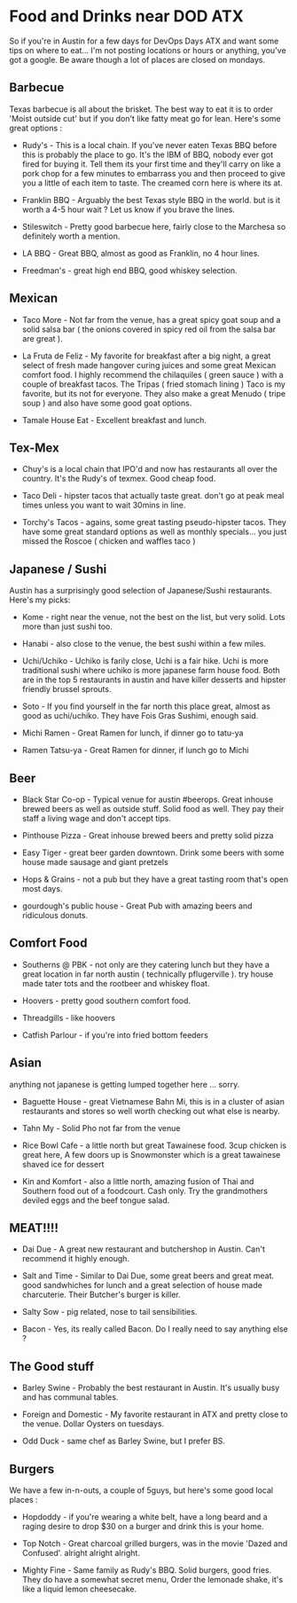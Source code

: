 Food and Drinks near DOD ATX
============================

So if you're in Austin for a few days for DevOps Days ATX and want some tips on where to eat...  I'm not posting locations or hours or anything,  you've got a google.   Be aware though a lot of places are closed on mondays.

Barbecue
--------

Texas barbecue is all about the brisket.  The best way to eat it is to order 'Moist outside cut' but if you don't like fatty meat go for lean.  Here's some great options :

* Rudy's -  This is a local chain.  If you've never eaten Texas BBQ before this is probably the place to go.  It's the IBM of BBQ,  nobody ever got fired for buying it.   Tell them its your first time and they'll carry on like a pork chop for a few minutes to embarrass you and then proceed to give you a little of each item to taste.   The creamed corn here is where its at.

* Franklin BBQ - Arguably the best Texas style BBQ in the world.  but is it worth a 4-5 hour wait ?  Let us know if you brave the lines.

* Stileswitch - Pretty good barbecue here,  fairly close to the Marchesa so definitely worth a mention.

* LA BBQ - Great BBQ,  almost as good as Franklin,  no 4 hour lines.

* Freedman's - great high end BBQ, good whiskey selection.

Mexican
-------

* Taco More - Not far from the venue,  has a great spicy goat soup and a solid salsa bar ( the onions covered in spicy red oil from the salsa bar are great ).

* La Fruta de Feliz - My favorite for breakfast after a big night,  a great select of fresh made hangover curing juices and some great Mexican comfort food.  I highly recommend the chilaquiles ( green sauce ) with a couple of breakfast tacos.  The Tripas ( fried stomach lining ) Taco is my favorite, but its not for everyone.  They also make a great Menudo ( tripe soup ) and also have some good goat options.

* Tamale House Eat - Excellent breakfast and lunch.

Tex-Mex
-------

* Chuy's is a local chain that IPO'd and now has restaurants all over the country.   It's the Rudy's of texmex.  Good cheap food.

* Taco Deli - hipster tacos that actually taste great.   don't go at peak meal times unless you want to wait 30mins in line.

* Torchy's Tacos - agains, some great tasting pseudo-hipster tacos.  They have some great standard options as well as monthly specials... you just missed the Roscoe ( chicken and waffles taco )

Japanese / Sushi
----------------

Austin has a surprisingly good selection of Japanese/Sushi restaurants.  Here's my picks:

* Kome -  right near the venue,  not the best on the list, but very solid.  Lots more than just sushi too.

* Hanabi - also close to the venue,  the best sushi within a few miles.

* Uchi/Uchiko - Uchiko is farily close,  Uchi is a fair hike.   Uchi is more traditional sushi where uchiko is more japanese farm house food.  Both are in the top 5 restaurants in austin and have killer desserts and hipster friendly brussel sprouts.

* Soto - If you find yourself in the far north this place great,  almost as good as uchi/uchiko.  They have Fois Gras Sushimi, enough said.

* Michi Ramen - Great Ramen for lunch,  if dinner go to tatu-ya

* Ramen Tatsu-ya - Great Ramen for dinner,  if lunch go to Michi


Beer
----

* Black Star Co-op -   Typical venue for austin #beerops.   Great inhouse brewed beers as well as outside stuff.  Solid food as well.  They pay their staff a living wage and don't accept tips.  

* Pinthouse Pizza - Great inhouse brewed beers and pretty solid pizza

* Easy Tiger - great beer garden downtown.  Drink some beers with some house made sausage and giant pretzels

* Hops & Grains - not a pub but they have a great tasting room that's open most days.

* gourdough's public house - Great Pub with amazing beers and ridiculous donuts.

Comfort Food
------------

* Southerns @ PBK - not only are they catering lunch but they have a great location in far north austin ( technically pflugerville ).  try house made tater tots and the rootbeer and whiskey float.

* Hoovers - pretty good southern comfort food.   

* Threadgills - like hoovers

* Catfish Parlour - if you're into fried bottom feeders

Asian
-----

anything not japanese is getting lumped together here ... sorry.

* Baguette House - great Vietnamese Bahn Mi,  this is in a cluster of asian restaurants and stores so well worth checking out what else is nearby.

* Tahn My - Solid Pho not far from the venue

* Rice Bowl Cafe - a little north but great Tawainese food.  3cup chicken is great here,  A few doors up is Snowmonster which is a great tawainese shaved ice for dessert

* Kin and Komfort - also a little north,  amazing fusion of Thai and Southern food out of a foodcourt.  Cash only.   Try the grandmothers deviled eggs and the beef tongue salad.

MEAT!!!!
--------

* Dai Due -  A great new restaurant and butchershop in Austin.   Can't recommend it highly enough.

* Salt and Time - Similar to Dai Due,  some great beers and great meat.  good sandwhiches for lunch and a great selection of house made charcuterie.  Their Butcher's burger is killer.

* Salty Sow - pig related, nose to tail sensibilities.

* Bacon - Yes, its really called Bacon.  Do I really need to say anything else ?

The Good stuff
--------------

* Barley Swine -  Probably the best restaurant in Austin.  It's usually busy and has communal tables.  

* Foreign and Domestic - My favorite restaurant in ATX and pretty close to the venue.  Dollar Oysters on tuesdays.

* Odd Duck - same chef as Barley Swine,  but I prefer BS.

Burgers
-------

We have a few in-n-outs, a couple of 5guys,  but here's some good local places :

* Hopdoddy - if you're wearing a white belt, have a long beard and a raging desire to drop $30 on a burger and drink this is your home.

* Top Notch - Great charcoal grilled burgers,  was in the movie 'Dazed and Confused'.  alright alright alright.

* Mighty Fine - Same family as Rudy's BBQ.  Solid burgers, good fries.   They do have a somewhat secret menu,  Order the lemonade shake,  it's like a liquid lemon cheesecake.
